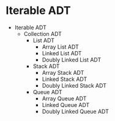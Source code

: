 # Iterable ADT

- Iterable ADT
	- Collection ADT
		- List ADT
			- Array List ADT
			- Linked List ADT
			- Doubly Linked List ADT
		- Stack ADT
			- Array Stack ADT
			- Linked Stack ADT
			- Doubly Linked Stack ADT
		- Queue ADT
			- Array Queue ADT
			- Linked Queue ADT
			- Doubly Linked Queue ADT
